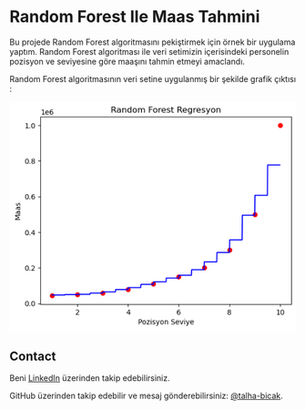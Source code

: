 # Random Forest Ile Maas Tahmini

Bu projede Random Forest algoritmasını pekiştirmek için örnek bir uygulama yaptım. Random Forest algoritması ile veri setimizin içerisindeki personelin pozisyon ve seviyesine göre maaşını tahmin etmeyi amaclandı. 

Random Forest algoritmasının veri setine uygulanmış bir şekilde grafik çıktısı :

![Random Forest](plot_Maas.png)

## Contact

 Beni [LinkedIn](https://www.linkedin.com/in/muhammed-talha-bıçak) üzerinden takip edebilirsiniz.

 GitHub üzerinden takip edebilir ve mesaj gönderebilirsiniz: [@talha-bicak](https://github.com/talha-bicak).

